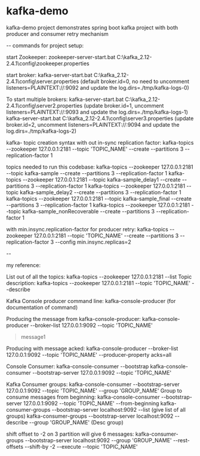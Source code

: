 # kafka-demo
kafka-demo project demonstrates spring boot kafka project with both producer and consumer retry mechanism

--
commands for project setup:

start Zookeeper:
zookeeper-server-start.bat C:\kafka_2.12-2.4.1\config\zookeeper.properties

start broker:
kafka-server-start.bat C:\kafka_2.12-2.4.1\config\server.properties (default broker.id=0, no need to uncomment listeners=PLAINTEXT://:9092 and update the log.dirs=./tmp/kafka-logs-0)

To start multiple brokers:
kafka-server-start.bat C:\kafka_2.12-2.4.1\config\server2.properties (update broker.id=1, uncomment listeners=PLAINTEXT://:9093 and update the log.dirs=./tmp/kafka-logs-1)
kafka-server-start.bat C:\kafka_2.12-2.4.1\config\server3.properties (update broker.id=2, uncomment listeners=PLAINTEXT://:9094 and update the log.dirs=./tmp/kafka-logs-2)

kafka- topic creation syntax with out in-sync replication factor:
kafka-topics --zookeeper 127.0.0.1:2181 --topic 'TOPIC_NAME' --create --partitions 3 --replication-factor 1

topics needed to run this codebase:
kafka-topics --zookeeper 127.0.0.1:2181 --topic kafka-sample --create --partitions 3 --replication-factor 1
kafka-topics --zookeeper 127.0.0.1:2181 --topic kafka-sample_delay1 --create --partitions 3 --replication-factor 1
kafka-topics --zookeeper 127.0.0.1:2181 --topic kafka-sample_delay2 --create --partitions 3 --replication-factor 1
kafka-topics --zookeeper 127.0.0.1:2181 --topic kafka-sample_final --create --partitions 3 --replication-factor 1
kafka-topics --zookeeper 127.0.0.1:2181 --topic kafka-sample_nonRecoverable --create --partitions 3 --replication-factor 1


with min.insync.replication-factor for producer retry:
kafka-topics --zookeeper 127.0.0.1:2181 --topic 'TOPIC_NAME' --create --partitions 3 --replication-factor 3 --config min.insync.replicas=2

--

my reference:

List out of all the topics:
kafka-topics --zookeeper 127.0.0.1:2181 --list
Topic description:
kafka-topics --zookeeper 127.0.0.1:2181 --topic 'TOPIC_NAME' --describe

Kafka Console producer command line:
kafka-console-producer (for documentation of command)

Producing the message from kafka-console-producer:
kafka-console-producer --broker-list 127.0.0.1:9092 --topic 'TOPIC_NAME'
>message1

Producing with message acked:
kafka-console-producer --broker-list 127.0.0.1:9092 --topic 'TOPIC_NAME' --producer-property acks=all

Console Consumer:
kafka-console-consumer --bootstrap
kafka-console-consumer --bootstrap-server 127.0.0.1:9092 --topic 'TOPIC_NAME'

Kafka Consumer groups:
kafka-console-consumer --bootstrap-server 127.0.0.1:9092 --topic 'TOPIC_NAME' --group 'GROUP_NAME'
Group to consume messages from beginning:
kafka-console-consumer --bootstrap-server 127.0.0.1:9092 --topic 'TOPIC_NAME' --from-beginning
kafka-consumer-groups --bootstrap-server localhost:9092 --list (give list of all groups)
kafka-consumer-groups --bootstrap-server localhost:9092 --describe --group 'GROUP_NAME' (Desc group)

shift offset to -2 on 3 partition will give 6 messages:
kafka-consumer-groups --bootstrap-server localhost:9092 --group 'GROUP_NAME' --rest-offsets  --shift-by -2 --execute --topic 'TOPIC_NAME'

